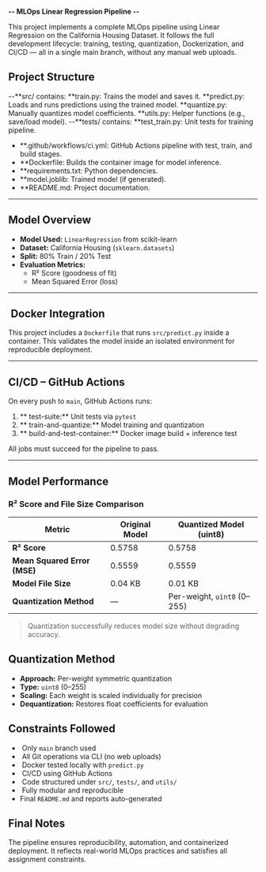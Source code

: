 **--  MLOps Linear Regression Pipeline --**

This project implements a complete MLOps pipeline using Linear Regression on the California Housing Dataset. It follows the full development lifecycle: training, testing, quantization, Dockerization, and CI/CD — all in a single main branch, without any manual web uploads.


##  Project Structure
--**src/ contains:
    **train.py: Trains the model and saves it.
    **predict.py: Loads and runs predictions using the trained model.
    **quantize.py: Manually quantizes model coefficients.
    **utils.py: Helper functions (e.g., save/load model).
--**tests/ contains:
    **test_train.py: Unit tests for training pipeline.
- **.github/workflows/ci.yml: GitHub Actions pipeline with test, train, and build stages.
- **Dockerfile: Builds the container image for model inference.
- **requirements.txt: Python dependencies.
- **model.joblib: Trained model (if generated).
- **README.md: Project documentation.
---

##  Model Overview

- **Model Used:** `LinearRegression` from scikit-learn
- **Dataset:** California Housing (`sklearn.datasets`)
- **Split:** 80% Train / 20% Test
- **Evaluation Metrics:**
  - R² Score (goodness of fit)
  - Mean Squared Error (loss)

---

## ️ Docker Integration

This project includes a `Dockerfile` that runs `src/predict.py` inside a container. This validates the model inside an isolated environment for reproducible deployment.

---

##  CI/CD – GitHub Actions

On every push to `main`, GitHub Actions runs:

1. ** test-suite:** Unit tests via `pytest`
2. ** train-and-quantize:** Model training and quantization
3. ** build-and-test-container:** Docker image build + inference test

All jobs must succeed for the pipeline to pass.

---

##  Model Performance

###  R² Score and File Size Comparison

| Metric                      | Original Model      | Quantized Model (uint8) |
|----------------------------|---------------------|--------------------------|
| **R² Score**               | 0.5758              | 0.5758                  |
| **Mean Squared Error (MSE)** | 0.5559            | 0.5559                  |
| **Model File Size**        | 0.04 KB             | 0.01 KB                 |
| **Quantization Method**    | —                   | Per-weight, `uint8` (0–255) |

>  Quantization successfully reduces model size without degrading accuracy.


##  Quantization Method

- **Approach:** Per-weight symmetric quantization
- **Type:** `uint8` (0–255)
- **Scaling:** Each weight is scaled individually for precision
- **Dequantization:** Restores float coefficients for evaluation


##  Constraints Followed

- ️ Only `main` branch used
- ️ All Git operations via CLI (no web uploads)
- ️ Docker tested locally with `predict.py`
- ️ CI/CD using GitHub Actions
- ️ Code structured under `src/`, `tests/`, and `utils/`
- ️ Fully modular and reproducible
-  Final `README.md` and reports auto-generated

##  Final Notes
The pipeline ensures reproducibility, automation, and containerized deployment. It reflects real-world MLOps practices and satisfies all assignment constraints.
